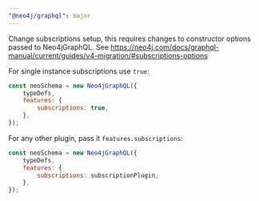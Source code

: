 ```yaml
---
"@neo4j/graphql": major
---
```


Change subscriptions setup, this requires changes to constructor options passed to Neo4jGraphQL. See <https://neo4j.com/docs/graphql-manual/current/guides/v4-migration/#subscriptions-options>

For single instance subscriptions use `true`:

```javascript
const neoSchema = new Neo4jGraphQL({
    typeDefs,
    features: {
        subscriptions: true,
    },
});
```

For any other plugin, pass it `features.subscriptions`:

```javascript
const neoSchema = new Neo4jGraphQL({
    typeDefs,
    features: {
        subscriptions: subscriptionPlugin,
    },
});
```
